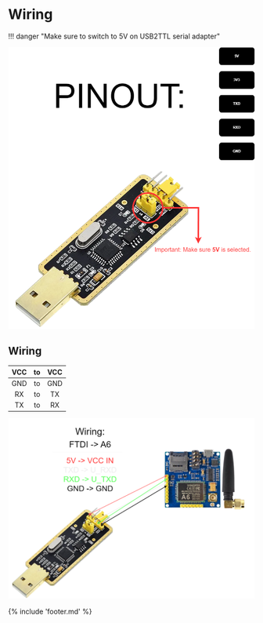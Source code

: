 ﻿# Wiring

!!! danger "Make sure to switch to 5V on USB2TTL serial adapter" 

![notice](files/FT232BL_pinout_transparent.drawio.png)

## Wiring

| VCC | to | VCC |
|:---:|:--:|:---:|
| GND | to | GND |
| RX  | to | TX  |
| TX  | to | RX  |

![wiring](files/WiringFT232BL-A6.png)



{% include 'footer.md' %}
